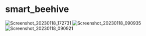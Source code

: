# smart_beehive
![Screenshot_20230118_172731](https://user-images.githubusercontent.com/79530516/213236049-1cb5e6e5-9cd7-4522-964a-d07e1dffa023.png)
![Screenshot_20230118_090935](https://user-images.githubusercontent.com/79530516/213236336-e5c39297-9421-4b5c-a90f-3a53e92cd1e1.png)
![Screenshot_20230118_090921](https://user-images.githubusercontent.com/79530516/213236402-d74c2a61-8ec5-43d8-a122-9f41c3353023.png)

